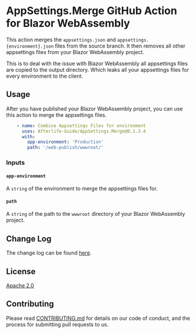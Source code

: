 ﻿# AppSettings.Merge GitHub Action for Blazor WebAssembly

This action merges the `appsettings.json` and `appsettings.{environment}.json` files from the source branch. It then
removes all other appsettings files from your Blazor WebAssembly project.

This is to deal with the issue with Blazor WebAssembly all appsettings files are copied to the output directory. Which
leaks all your appsettings files for every environment to the client.

## Usage

After you have published your Blazor WebAssembly project, you can use this action to merge the appsettings files.

```yaml
    - name: Combine Appsettings Files for environment
      uses: Afterlife-Guide/AppSettings.Merge@0.1.3.4
      with:
        app-environment: 'Production'
        path: '/web-publish/wwwroot/'
```

### Inputs

#### `app-environment`
A `string` of the environment to merge the appsettings files for.

#### `path`
A `string` of the path to the `wwwroot` directory of your Blazor WebAssembly project.

## Change Log

The change log can be found [here](CHANGELOG.md).

## License

[Apache 2.0](LICENSE.txt)

## Contributing

Please read [CONTRIBUTING.md](CONTRIBUTING.md) for details on our code of conduct, and the process for submitting pull requests to us.